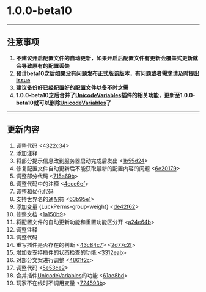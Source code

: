 # **1.0.0-beta10**
---
## **注意事项**
1. **不建议开启配置文件的自动更新，如果开启后配置文件有更新会覆盖式更新就会导致原有的配置丢失**
2. **预计beta10之后如果没有问题发布正式版该版本，有问题或者需求请及时提出[issue](https://github.com/stevei5mc/NewTipsVariables/issues)**
3. **建议备份好已经配置好的配置文件以备不时之需**
4. **1.0.0-beta10之后合并了[UnicodeVariables](https://github.com/stevei5mc/UnicodeVariables)插件的相关功能，更新至1.0.0-beta10就可以删除[UnicodeVariables](https://github.com/stevei5mc/UnicodeVariables)了**
---
## **更新内容**
1. 调整代码 <[4322c34](https://github.com/stevei5mc/NewTipsVariables/commit/4322c34c45ec680323f41d57710de751d568c400)>
2. 添加注释
3. 将部分提示信息改到服务器启动完成后发出 <[1b55d24](https://github.com/stevei5mc/NewTipsVariables/commit/1b55d2496a79ef8fb232f0a28841e3924849d559)>
4. 修复配置文件自动更新后不能获取最新的配置内容的问题 <[6e20179](https://github.com/stevei5mc/NewTipsVariables/commit/6e20179c8975425787c61c2b4b905078629091cf)>
5. 调整部分代码 <[715a69b](https://github.com/stevei5mc/NewTipsVariables/commit/715a69bcdafd5f296781cf9c842c140db6b7dd58)>
6. 调整代码中的注释 <[4ece6ef](https://github.com/stevei5mc/NewTipsVariables/commit/4ece6ef8cb267bb369be18a01d71637d57f1c3f9)>
7. 调整和优化代码
8. 支持世界名的通配符 <[63b95e1](https://github.com/stevei5mc/NewTipsVariables/commit/63b95e1dd52b16f33af81b0bd3c3741eea2582be)>
9. 添加变量 {LuckPerms-group-weight} <[de42f62](https://github.com/stevei5mc/NewTipsVariables/commit/de42f62c45070a2bab1d5820249e2f6b11374dcc)>
10. 修整文档 <[1a150b9](https://github.com/stevei5mc/NewTipsVariables/commit/1a150b9d561114f676b6b897b9ee25d22bd5f2a3)>
11. 将配置文件的自动更新功能和重置功能区分开 <[a24e64b](https://github.com/stevei5mc/NewTipsVariables/commit/a24e64bc27fed762b2d7b5a236ba9708a11f7d5c)>
12. 调整注释
13. 调整代码
14. 重写插件是否存在的判断 <[43c84c7](https://github.com/stevei5mc/NewTipsVariables/commit/43c84c78161d323e9e7c3c32170f4e05f8fac20c)> <[2d77c2f](https://github.com/stevei5mc/NewTipsVariables/commit/2d77c2fecb2245281ad22ffb69315077abf4586b)>
15. 增加受支持插件的状态检查的功能 <[3312eab](https://github.com/stevei5mc/NewTipsVariables/commit/3312eab9384d3a3e766378aefb54e22685a5df87)>
16. 对部分文案进行调整 <[4861f2c](https://github.com/stevei5mc/NewTipsVariables/commit/4861f2c131c72b5c3017a3d3b02ca4e9d00a64df)>
17. 调整代码 <[5e53ce2](https://github.com/stevei5mc/NewTipsVariables/commit/5e53ce26897748f969802ff5c929390e3ae9ed3a)>
18. 合并插件[UnicodeVariables](https://github.com/stevei5mc/UnicodeVariables)的功能 <[61ae8bd](https://github.com/stevei5mc/NewTipsVariables/commit/61ae8bde63e75742f72b65e4524d2dd3c7a54188)>
19. 玩家不在线时不调用变量 <[724593b](https://github.com/stevei5mc/NewTipsVariables/commit/724593bb55f3e8267a07a580c5aaa96dbda6ed5c)>